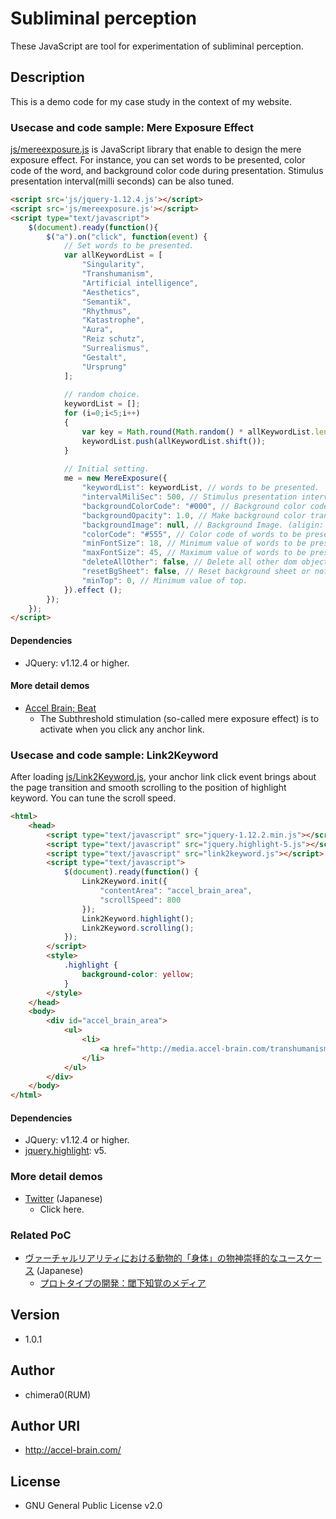 # Subliminal perception

These JavaScript are tool for experimentation of subliminal perception.

## Description

This is a demo code for my case study in the context of my website.

### Usecase and code sample: Mere Exposure Effect

[js/mereexposure.js](https://github.com/chimera0/accel-brain-code/blob/master/Subliminal-Perception/js/mereexposure.js) is JavaScript library that enable to design the mere exposure effect. For instance, you can set words to be presented, color code of the word, and background color code during presentation. Stimulus presentation interval(milli seconds) can be also tuned.

```html
<script src='js/jquery-1.12.4.js'></script>
<script src='js/mereexposure.js'></script>
<script type="text/javascript">
    $(document).ready(function(){
        $("a").on("click", function(event) {
            // Set words to be presented.
            var allKeywordList = [
                "Singularity",
                "Transhumanism",
                "Artificial intelligence",
                "Aesthetics",
                "Semantik",
                "Rhythmus",
                "Katastrophe",
                "Aura",
                "Reiz schutz",
                "Surrealismus",
                "Gestalt",
                "Ursprung"
            ];
    
            // random choice.
            keywordList = [];
            for (i=0;i<5;i++)
            {
                var key = Math.round(Math.random() * allKeywordList.length) | 0;
                keywordList.push(allKeywordList.shift());
            }
                              
            // Initial setting.
            me = new MereExposure({
                "keywordList": keywordList, // words to be presented.
                "intervalMiliSec": 500, // Stimulus presentation interval(milli seconds).
                "backgroundColorCode": "#000", // Background color code during presentation.
                "backgroundOpacity": 1.0, // Make background color transparent.
                "backgroundImage": null, // Background Image. (aligin: center, middle)
                "colorCode": "#555", // Color code of words to be presented.
                "minFontSize": 18, // Minimum value of words to be presented.
                "maxFontSize": 45, // Maximum value of words to be presented.
                "deleteAllOther": false, // Delete all other dom objects ot not.
                "resetBgSheet": false, // Reset background sheet or not.
                "minTop": 0, // Minimum value of top.
            }).effect ();
        });
    });
</script>
```
#### Dependencies

- JQuery: v1.12.4 or higher.

#### More detail demos

- [Accel Brain; Beat](https://beat.accel-brain.com/)
    - The Subthreshold stimulation (so-called mere exposure effect) is to activate when you click any anchor link.

### Usecase and code sample: Link2Keyword

After loading [js/Link2Keyword.js](https://github.com/chimera0/accel-brain-code/blob/master/Subliminal-Perception/js/link2keyword.js), your anchor link click event brings about the page transition and smooth scrolling to the position of highlight keyword. You can tune the scroll speed.

```html
<html>
    <head>
        <script type="text/javascript" src="jquery-1.12.2.min.js"></script>
        <script type="text/javascript" src="jquery.highlight-5.js"></script>
        <script type="text/javascript" src="link2keyword.js"></script>
        <script type="text/javascript">
            $(document).ready(function() {
                Link2Keyword.init({
                    "contentArea": "accel_brain_area", 
                    "scrollSpeed": 800
                });
                Link2Keyword.highlight();
                Link2Keyword.scrolling();
            });
        </script>
        <style>
            .highlight {
                background-color: yellow;
            }
        </style>
    </head>
    <body>
        <div id="accel_brain_area">
            <ul>
                <li>
                    <a href="http://media.accel-brain.com/transhumanism-and-communication-with-ai/" target="_blank">my blog(Japanese)</a>
                </li>
            </ul>
        </div>
    </body>
</html>
```

#### Dependencies

- JQuery: v1.12.4 or higher.
- [jquery.highlight](http://johannburkard.de/blog/programming/javascript/highlight-javascript-text-higlighting-jquery-plugin.html): v5.

### More detail demos

- [Twitter](https://media.accel-brain.com/agency-operation-chimera0-2017-10-08-autotweety-net-connect-php/#link2keyword=Twitter) (Japanese)
    - Click here.

### Related PoC

- [ヴァーチャルリアリティにおける動物的「身体」の物神崇拝的なユースケース](https://accel-brain.com/cyborg-fetischismus-in-sammlung-von-animalisch-korper-in-virtual-reality/) (Japanese)
    - [プロトタイプの開発：閾下知覚のメディア](https://accel-brain.com/cyborg-fetischismus-in-sammlung-von-animalisch-korper-in-virtual-reality/2/#i-5)

## Version
- 1.0.1

## Author

- chimera0(RUM)

## Author URI

- http://accel-brain.com/

## License

- GNU General Public License v2.0
